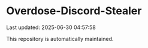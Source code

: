 # Overdose-Discord-Stealer

Last updated: 2025-06-30 04:57:58

This repository is automatically maintained.
